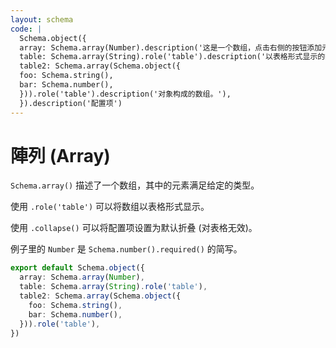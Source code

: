 ```yaml
---
layout: schema
code: |
  Schema.object({
  array: Schema.array(Number).description('这是一个数组，点击右侧的按钮添加元素。'),
  table: Schema.array(String).role('table').description('以表格形式显示的数组。'),
  table2: Schema.array(Schema.object({
  foo: Schema.string(),
  bar: Schema.number(),
  })).role('table').description('对象构成的数组。'),
  }).description('配置项')
---
```


# 陣列 (Array)

`Schema.array()` 描述了一个数组，其中的元素满足给定的类型。

使用 `.role('table')` 可以将数组以表格形式显示。

使用 `.collapse()` 可以将配置项设置为默认折叠 (对表格无效)。

例子里的 `Number` 是 `Schema.number().required()` 的简写。

```ts
export default Schema.object({
  array: Schema.array(Number),
  table: Schema.array(String).role('table'),
  table2: Schema.array(Schema.object({
    foo: Schema.string(),
    bar: Schema.number(),
  })).role('table'),
})
```

